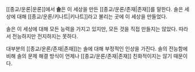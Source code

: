 [[종교/운론|운론]]에서 **솔**은 이 세상을 만든 [[종교/운론/존재|존재]]를 말한다. 솔은 세상에 대해 [[종교/운론/키나트|키나트]]라고 불리는 곳에 이 세상을 만들었다.

솔은 이 세상에 대해 모든 능력을 가지고 있지만, 모든 것을 직접 만들지는 않았다. 따라서 전능하지만 전지하지는 못하다.

대부분의 [[종교/운론/존재|존재]]는 솔에 대해 부정적인 인상을 가진다. 솔의 전능함에 비해 솔의 문제 해결 방식이 언제나 [[종교/운론/존재|존재]] 친화적이지는 않기 때문이다.